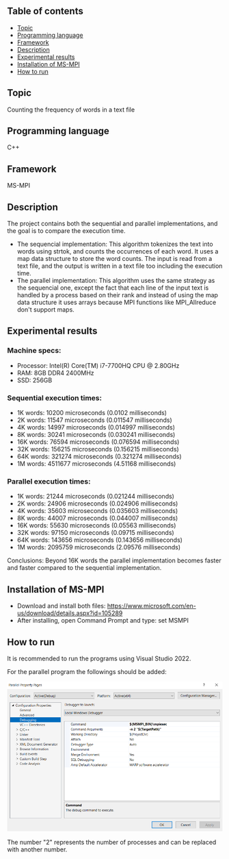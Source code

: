 ## Table of contents

- [Topic](#topic)
- [Programming language](#programming-language)
- [Framework](#framework)
- [Description](#description)
- [Experimental results](#experimental-results)
- [Installation of MS-MPI](#installation-of-ms-mpi)
- [How to run](#how-to-run)

## Topic 
Counting the frequency of words in a text file
  
## Programming language
C++

## Framework
MS-MPI

## Description
   The project contains both the sequential and parallel implementations, and the goal is to compare the execution time.
   - The sequencial implementation:
     This algorithm tokenizes the text into words using strtok, and counts the occurrences of each word. It uses a map data structure to store the word counts. The input is read from a text file, and the output is written in a text file too including the execution time.
   - The parallel implementation:
     This algorithm uses the same strategy as the sequencial one, except the fact that each line of the input text is handled by a process based on their rank and instead of using the map data structure it uses arrays because MPI functions like MPI_Allreduce don't support maps.

## Experimental results

### Machine specs:
- Processor: Intel(R) Core(TM) i7-7700HQ CPU @ 2.80GHz
- RAM: 8GB DDR4 2400MHz
- SSD: 256GB

### Sequential execution times:

- 1K words: 10200 microseconds (0.0102 milliseconds)
- 2K words: 11547 microseconds (0.011547 milliseconds)
- 4K words: 14997 microseconds (0.014997 milliseconds)
- 8K words: 30241 microseconds (0.030241 milliseconds)
- 16K words: 76594 microseconds (0.076594 milliseconds)
- 32K words: 156215 microseconds (0.156215 milliseconds)
- 64K words: 321274 microseconds (0.321274 milliseconds)
- 1M words: 4511677 microseconds (4.51168 milliseconds)

### Parallel execution times:

- 1K words: 21244 microseconds (0.021244 milliseconds)
- 2K words: 24906 microseconds (0.024906 milliseconds)
- 4K words: 35603 microseconds (0.035603 milliseconds)
- 8K words: 44007 microseconds (0.044007 milliseconds)
- 16K words: 55630 microseconds (0.05563 milliseconds)
- 32K words: 97150 microseconds (0.09715 milliseconds)
- 64K words: 143656 microseconds (0.143656 milliseconds)
- 1M words: 2095759 microseconds (2.09576 milliseconds)

Conclusions: Beyond 16K words the parallel implementation becomes faster and faster compared to the sequential implementation.

## Installation of MS-MPI

- Download and install both files: https://www.microsoft.com/en-us/download/details.aspx?id=105289
- After installing, open Command Prompt and type: set MSMPI

## How to run

It is recommended to run the programs using Visual Studio 2022.

For the parallel program the followings should be added:

![Screenshot](screenshots/Debug.png)

The number "2" represents the number of processes and can be replaced with another number.
